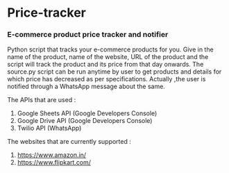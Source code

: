 # Price-tracker
### E-commerce product price tracker and notifier
Python script that tracks your e-commerce products for you. Give in the name of the product, name of the website, URL of the product
and the script will track the product and its price from that day onwards.
The source.py script can be run anytime by user to get products and details for which price has decreased as per specifications.
Actually ,the user is notified through a WhatsApp message about the same.

The APIs that are used :

1) Google Sheets API (Google Developers Console)
2) Google Drive API (Google Developers Console)
3) Twilio API (WhatsApp)

The websites that are currently supported :

1) https://www.amazon.in/
2) https://www.flipkart.com/


